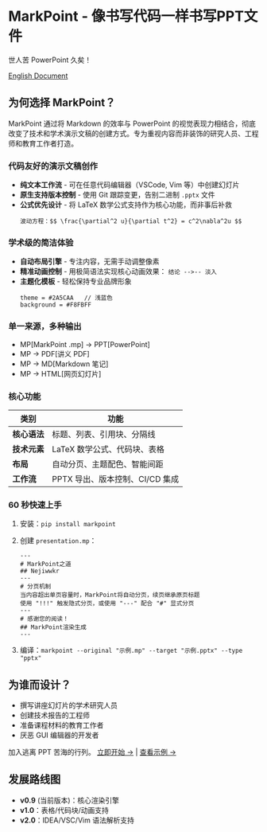 # MarkPoint \- 像书写代码一样书写PPT文件

世人苦 PowerPoint 久矣！

[English Document](../README.md)

## 为何选择 MarkPoint？

MarkPoint 通过将 Markdown 的效率与 PowerPoint 的视觉表现力相结合，彻底改变了技术和学术演示文稿的创建方式。专为重视内容而非装饰的研究人员、工程师和教育工作者打造。

### 代码友好的演示文稿创作
-   **纯文本工作流** - 可在任意代码编辑器（VSCode, Vim 等）中创建幻灯片
-   **原生支持版本控制** - 使用 Git 跟踪变更，告别二进制 `.pptx` 文件
-   **公式优先设计** - 将 LaTeX 数学公式支持作为核心功能，而非事后补救
    ```markpoint
    波动方程：$$ \frac{\partial^2 u}{\partial t^2} = c^2\nabla^2u $$
    ```

### 学术级的简洁体验
-   **自动布局引擎** - 专注内容，无需手动调整像素
-   **精准动画控制** - 用极简语法实现核心动画效果：
    `结论 -->-- 淡入`
-   **主题化模板** - 轻松保持专业品牌形象
    ```markpoint
    theme = #2A5CAA   // 浅蓝色
    background = #F8FBFF 
    ```

### 单一来源，多种输出
-   MP[MarkPoint .mp] -> PPT[PowerPoint]
-   MP -> PDF[讲义 PDF]
-   MP -> MD[Markdown 笔记]
-   MP -> HTML[网页幻灯片]

### 核心功能
| 类别       | 功能                    |
|----------|-----------------------|
| **核心语法** | 标题、列表、引用块、分隔线         |
| **技术元素** | LaTeX 数学公式、代码块、表格     |
| **布局**   | 自动分页、主题配色、智能间距        |
| **工作流**  | PPTX 导出、版本控制、CI/CD 集成 |

### 60 秒快速上手
1.  安装：`pip install markpoint`

2.  创建 `presentation.mp`：

    ```markpoint
    ---
    # MarkPoint之道  
    ## Nejiwwkr  
    ---
    # 分页机制
    当内容超出单页容量时，MarkPoint将自动分页，续页继承原页标题
    使用 "!!!" 触发隐式分页，或使用 "---" 配合 "#" 显式分页
    ---
    # 感谢您的阅读！
    ## MarkPoint渲染生成  
    ---
    ```

3.  编译：`markpoint --original "示例.mp" --target "示例.pptx" --type "pptx"`

## 为谁而设计？
-   撰写讲座幻灯片的学术研究人员
-   创建技术报告的工程师
-   准备课程材料的教育工作者
-   厌恶 GUI 编辑器的开发者

加入逃离 PPT 苦海的行列。
[立即开始 →](https://github.com/Nejiwwkr/MarkPoint) | [查看示例 →](../example/Example.pdf)

## 发展路线图
-   **v0.9** (当前版本)：核心渲染引擎
-   **v1.0**：表格/代码块/动画支持
-   **v2.0**：IDEA/VSC/Vim 语法解析支持